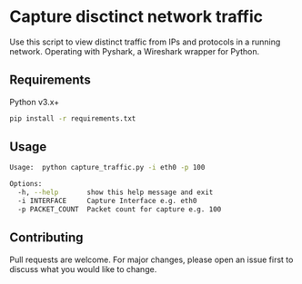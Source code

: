 # Capture disctinct network traffic

Use this script to view distinct traffic from IPs and protocols in a running network. Operating with Pyshark, a Wireshark wrapper for Python.

## Requirements

Python v3.x+

```bash
pip install -r requirements.txt
```

## Usage

```bash
Usage:  python capture_traffic.py -i eth0 -p 100

Options:
  -h, --help       show this help message and exit
  -i INTERFACE     Capture Interface e.g. eth0
  -p PACKET_COUNT  Packet count for capture e.g. 100
```

## Contributing
Pull requests are welcome. For major changes, please open an issue first to discuss what you would like to change.
